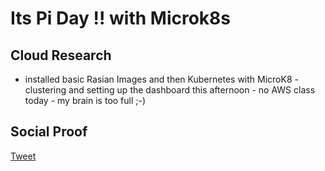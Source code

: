 # Its Pi Day !! with Microk8s

## Cloud Research

- installed basic Rasian Images and then Kubernetes with MicroK8 - clustering and setting up the dashboard this afternoon - no AWS class today - my brain is too full ;-) 

## Social Proof



[Tweet](https://twitter.com/vAVF925/status/1334950316127772672)
